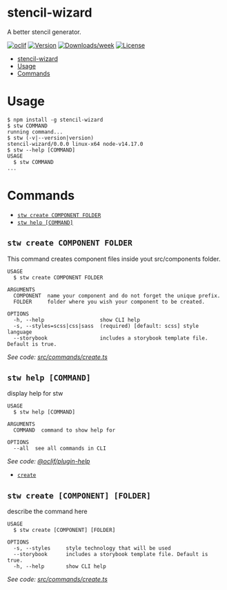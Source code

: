 # stencil-wizard

A better stencil generator.

[![oclif](https://img.shields.io/badge/cli-oclif-brightgreen.svg)](https://oclif.io)
[![Version](https://img.shields.io/npm/v/stencil-wizard.svg)](https://npmjs.org/package/stencil-wizard)
[![Downloads/week](https://img.shields.io/npm/dw/stencil-wizard.svg)](https://npmjs.org/package/stencil-wizard)
[![License](https://img.shields.io/npm/l/stencil-wizard.svg)](https://github.com/ascpenteado/stencil-wizard/blob/master/package.json)

<!-- toc -->
* [stencil-wizard](#stencil-wizard)
* [Usage](#usage)
* [Commands](#commands)
<!-- tocstop -->

# Usage

<!-- usage -->
```sh-session
$ npm install -g stencil-wizard
$ stw COMMAND
running command...
$ stw (-v|--version|version)
stencil-wizard/0.0.0 linux-x64 node-v14.17.0
$ stw --help [COMMAND]
USAGE
  $ stw COMMAND
...
```
<!-- usagestop -->

# Commands

<!-- commands -->
* [`stw create COMPONENT FOLDER`](#stw-create-component-folder)
* [`stw help [COMMAND]`](#stw-help-command)

## `stw create COMPONENT FOLDER`

This command creates component files inside yout src/components folder.

```
USAGE
  $ stw create COMPONENT FOLDER

ARGUMENTS
  COMPONENT  name your component and do not forget the unique prefix.
  FOLDER     folder where you wish your component to be created.

OPTIONS
  -h, --help                  show CLI help
  -s, --styles=scss|css|sass  (required) [default: scss] style language
  --storybook                 includes a storybook template file. Default is true.
```

_See code: [src/commands/create.ts](https://github.com/ascpenteado/stencil-wizard/blob/v0.0.0/src/commands/create.ts)_

## `stw help [COMMAND]`

display help for stw

```
USAGE
  $ stw help [COMMAND]

ARGUMENTS
  COMMAND  command to show help for

OPTIONS
  --all  see all commands in CLI
```

_See code: [@oclif/plugin-help](https://github.com/oclif/plugin-help/blob/v3.2.2/src/commands/help.ts)_
<!-- commandsstop -->

- [`create`](#stw-create-file)

## `stw create [COMPONENT] [FOLDER]`

describe the command here

```
USAGE
  $ stw create [COMPONENT] [FOLDER]

OPTIONS
  -s, --styles     style technology that will be used
  --storybook      includes a storybook template file. Default is true.
  -h, --help       show CLI help
```

_See code: [src/commands/create.ts](https://github.com/ascpenteado/stencil-wizard/blob/v0.0.0/src/commands/create.ts)_
